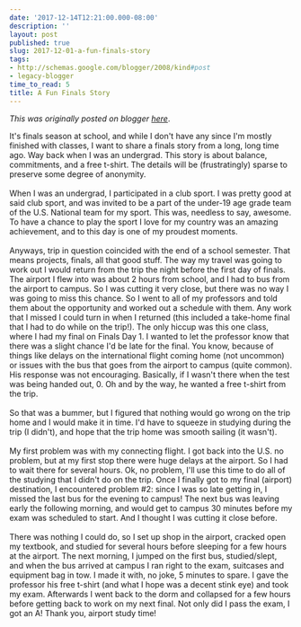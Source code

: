 ```yaml
---
date: '2017-12-14T12:21:00.000-08:00'
description: ''
layout: post
published: true
slug: 2017-12-01-a-fun-finals-story
tags:
- http://schemas.google.com/blogger/2008/kind#post
- legacy-blogger
time_to_read: 5
title: A Fun Finals Story
---
```


*This was originally posted on blogger [here](https://thedadphd.blogspot.com/2017/12/a-fun-finals-story.html)*.

It's finals season at school, and while I don't have any since I'm mostly finished with classes, I want to share a finals story from a long, long time ago. Way back when I was an undergrad. This story is about balance, commitments, and a free t-shirt. The details will be (frustratingly) sparse to preserve some degree of anonymity.<br />
<br />
When I was an undergrad, I participated in a club sport. I was pretty good at said club sport, and was invited to be a part of the under-19 age grade team of the U.S. National team for my sport. This was, needless to say, awesome. To have a chance to play the sport I love for my country was an amazing achievement, and to this day is one of my proudest moments.<br />
<br />
Anyways, trip in question coincided with the end of a school semester. That means projects, finals, all that good stuff. The way my travel was going to work out I would return from the trip the night before the first day of finals. The airport I flew into was about 2 hours from school, and I had to bus from the airport to campus. So I was cutting it very close, but there was no way I was going to miss this chance. So I went to all of my professors and told them about the opportunity and worked out a schedule with them. Any work that I missed I could turn in when I returned (this included a take-home final that I had to do while on the trip!). The only hiccup was this one class, where I had my final on Finals Day 1. I wanted to let the professor know that there was a slight chance I'd be late for the final. You know, because of things like delays on the international flight coming home (not uncommon) or issues with the bus that goes from the airport to campus (quite common). His response was not encouraging. Basically, if I wasn't there when the test was being handed out, 0. Oh and by the way, he wanted a free t-shirt from the trip.<br />
<br />
So that was a bummer, but I figured that nothing would go wrong on the trip home and I would make it in time. I'd have to squeeze in studying during the trip (I didn't), and hope that the trip home was smooth sailing (it wasn't).<br />
<br />
My first problem was with my connecting flight. I got back into the U.S. no problem, but at my first stop there were huge delays at the airport. So I had to wait there for several hours. Ok, no problem, I'll use this time to do all of the studying that I didn't do on the trip. Once I finally got to my final (airport) destination, I encountered problem #2: since I was so late getting in, I missed the last bus for the evening to campus! The next bus was leaving early the following morning, and would get to campus 30 minutes before my exam was scheduled to start. And I thought I was cutting it close before.<br />
<br />
There was nothing I could do, so I set up shop in the airport, cracked open my textbook, and studied for several hours before sleeping for a few hours at the airport. The next morning, I jumped on the first bus, studied/slept, and when the bus arrived at campus I ran right to the exam, suitcases and equipment bag in tow. I made it with, no joke, 5 minutes to spare. I gave the professor his free t-shirt (and what I hope was a decent stink eye) and took my exam. Afterwards I went back to the dorm and collapsed for a few hours before getting back to work on my next final. Not only did I pass the exam, I got an A! Thank you, airport study time!<br />
<br />
<br />